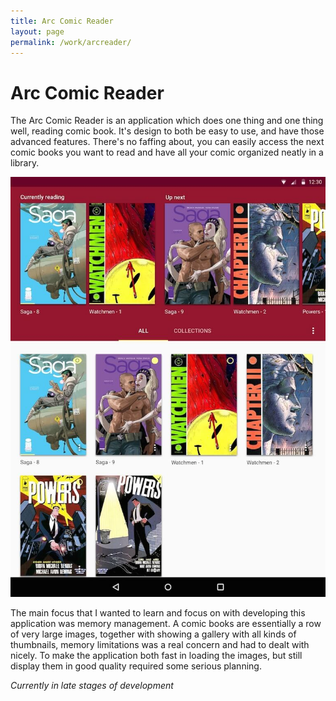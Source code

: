 ```yaml
---
title: Arc Comic Reader
layout: page
permalink: /work/arcreader/
---
```


# Arc Comic Reader

<span class="preamble">
The Arc Comic Reader is an application which does one thing and one thing well, reading comic book. It's design to both be easy to use, and have those advanced features.  There's no faffing about, you can easily access the next comic books you want to read and have all your comic organized neatly in a library.
</span>

![Arc Reader Gallery](/assets/images/arcreader-gallery.jpg)

The main focus that I wanted to learn and focus on with developing this application was memory management. A comic books are essentially a row of very large images, together with showing a gallery with all kinds of thumbnails, memory limitations was a real concern and had to dealt with nicely. To make the application both fast in loading the images, but still display them in good quality required some serious planning. 

*Currently in late stages of development*